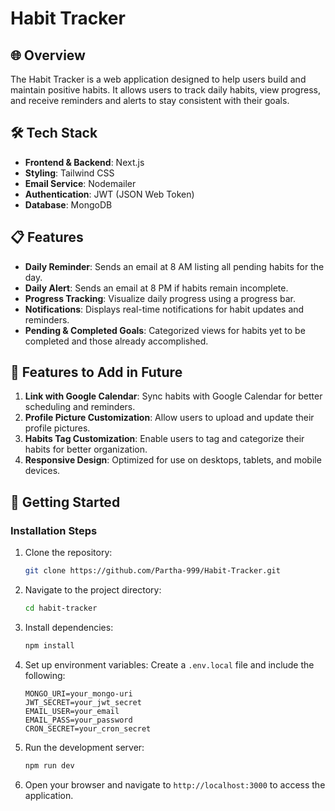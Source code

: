 # Habit Tracker

## 🌐 Overview
The Habit Tracker is a web application designed to help users build and maintain positive habits. It allows users to track daily habits, view progress, and receive reminders and alerts to stay consistent with their goals.

## 🛠️ Tech Stack
- **Frontend & Backend**: Next.js
- **Styling**: Tailwind CSS
- **Email Service**: Nodemailer
- **Authentication**: JWT (JSON Web Token)
- **Database**: MongoDB

## 📋 Features
- **Daily Reminder**: Sends an email at 8 AM listing all pending habits for the day.
- **Daily Alert**: Sends an email at 8 PM if habits remain incomplete.
- **Progress Tracking**: Visualize daily progress using a progress bar.
- **Notifications**: Displays real-time notifications for habit updates and reminders.
- **Pending & Completed Goals**: Categorized views for habits yet to be completed and those already accomplished.

## 🤖 Features to Add in Future
1. **Link with Google Calendar**: Sync habits with Google Calendar for better scheduling and reminders.
2. **Profile Picture Customization**: Allow users to upload and update their profile pictures.
3. **Habits Tag Customization**: Enable users to tag and categorize their habits for better organization.
4. **Responsive Design**: Optimized for use on desktops, tablets, and mobile devices.
## 🚀 Getting Started

### Installation Steps
1. Clone the repository:
   ```bash
   git clone https://github.com/Partha-999/Habit-Tracker.git
   ```
2. Navigate to the project directory:
   ```bash
   cd habit-tracker
   ```
3. Install dependencies:
   ```bash
   npm install
   ```
4. Set up environment variables:
   Create a `.env.local` file and include the following:
   ```env
   MONGO_URI=your_mongo-uri
   JWT_SECRET=your_jwt_secret
   EMAIL_USER=your_email
   EMAIL_PASS=your_password
   CRON_SECRET=your_cron_secret
   ```
5. Run the development server:
   ```bash
   npm run dev
   ```
6. Open your browser and navigate to `http://localhost:3000` to access the application.
